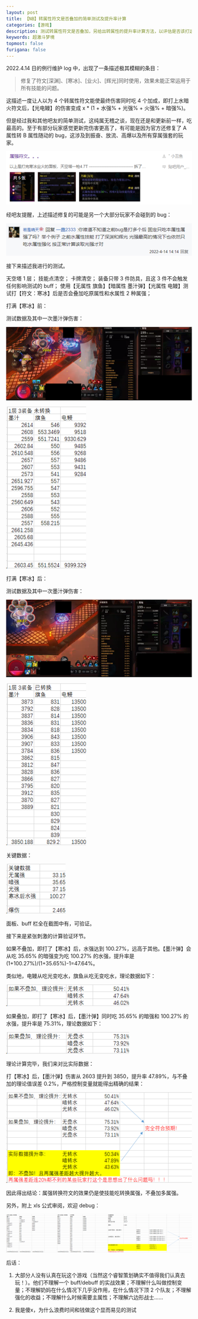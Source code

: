 ```yaml
---
layout: post
title: 【NB】转属性符文是否叠加的简单测试及提升率计算
categories: [游戏]
description: 测试转属性符文是否叠加，另给出转属性的提升率计算方法，以评估是否该打这类符文
keywords: 超激斗梦境
topmost: false
furigana: false
---
```


2022.4.14 日的例行维护 log 中，出现了一条描述极其模糊的条目：

> 修复了符文[深渊]、[寒冰]、[业火]、[辉光]同时使用，效果未能正常运用于所有技能的问题。

这描述一度让人以为 4 个转属性符文能使最终伤害同时吃 4 个加成，即打上水暗火符文后，【光电鳗】的伤害变成 x * (1 + 水强% + 光强% + 火强% + 暗强%)。

但是经过我和其他吧友的简单测试，这纯属无稽之谈，现在还是和更新前一样，吃最高的。至于有部分玩家感觉更新完伤害更高了，有可能是因为官方还修复了 A 属性转 B 属性随动的 bug，这涉及到振奋、放流、高爆以及所有穿属强套的玩家。

![](/assets/images/2022-04-14-16-45-58.png)

经吧友提醒，上述描述修复的可能是另一个大部分玩家不会碰到的 bug：

![](/assets/images/2022-04-14-16-16-05.png)

接下来描述我进行的测试。

天空塔 1 层；
技能点清空；
卡牌清空；
装备只带 3 件防具，且这 3 件不会触发任何影响测试的 buff；
使用【无属性 旗鱼】【暗属性 墨汁弹】【光属性 电鳗】测试打【符文：寒冰】后是否会叠加吃原属性和水属性 2 种属强；

打满【寒冰】前：

测试数据及其中一次墨汁弹伤害：

![](/assets/images/2022-04-14-16-23-05.png)

![](/assets/images/2022-04-14-16-24-41.png)

打满【寒冰】后：

测试数据及其中一次墨汁弹伤害：

![](/assets/images/2022-04-14-16-26-53.png)

![](/assets/images/2022-04-14-16-27-41.png)

关键数据：

![](/assets/images/2022-04-14-16-28-16.png)

面板、buff 栏全在截图中有，可验证。


接下来是紧张刺激的计算验证环节。

如果不叠加，即打了【寒冰】后，水强达到 100.27%，远高于其他。【墨汁弹】会从吃 35.65% 的暗强变为吃 100.27% 的水强，提升率是 (1+100.27%)/(1+35.65%)-1=47.64%。

类似地，电鳗从吃光变吃水，旗鱼从吃无变吃水，理论数据如下：

![](/assets/images/2022-04-14-16-31-59.png)

如果叠加，即打了【寒冰】后，【墨汁弹】同时吃 35.65% 的暗强和 100.27% 的水强，提升率是 75.31%，理论数据如下：

![](/assets/images/2022-04-14-16-33-18.png)

理论计算完毕，我们来对比实际数据：

打【寒冰】后，【墨汁弹】伤害从 2603 提升到 3850，提升率 47.89%，与不叠加的理论值误差 0.2%，严格控制变量就能得出精确的结果：

![](/assets/images/2022-04-14-16-33-54.png)

因此得出结论：属强转换符文的效果仍是使技能吃转换属强，不叠加多属强。

另外，附上 xls 公式审阅，欢迎 debug：

![](/assets/images/2022-04-14-16-39-06.png)

后话：

1. 大部分人没有认真在玩这个游戏（当然这个睿智策划确实不值得我们认真去玩！）。他们不理解一个 buff/debuff 的实战效果；不理解什么叫做控制变量；不理解奶妈在什么情况下几乎没作用，在什么情况下顶 2 个队友；不理解强化的收益；不理解什么时候需要主属性；不理解六边形战士......

2. 我是傻x，为什么浪费时间和钱做这个显而易见的测试